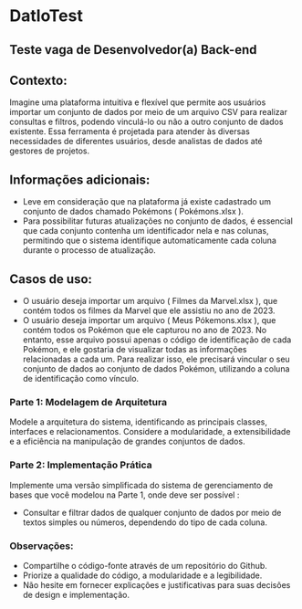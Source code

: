 # DatloTest
## Teste vaga de Desenvolvedor(a) Back-end

## Contexto:
Imagine uma plataforma intuitiva e flexível que permite aos usuários importar um conjunto
de dados por meio de um arquivo CSV para realizar consultas e filtros, podendo vinculá-lo
ou não a outro conjunto de dados existente. Essa ferramenta é projetada para atender às
diversas necessidades de diferentes usuários, desde analistas de dados até gestores de
projetos.

## Informações adicionais:
- Leve em consideração que na plataforma já existe cadastrado um conjunto de dados
chamado Pokémons ( Pokémons.xlsx ).
- Para possibilitar futuras atualizações no conjunto de dados, é essencial que cada
conjunto contenha um identificador nela e nas colunas, permitindo que o sistema
identifique automaticamente cada coluna durante o processo de atualização.

## Casos de uso:
- O usuário deseja importar um arquivo ( Filmes da Marvel.xlsx ), que contém todos
os filmes da Marvel que ele assistiu no ano de 2023.
- O usuário deseja importar um arquivo ( Meus Pókemons.xlsx ), que contém todos
os Pokémon que ele capturou no ano de 2023. No entanto, esse arquivo possui
apenas o código de identificação de cada Pokémon, e ele gostaria de visualizar
todas as informações relacionadas a cada um. Para realizar isso, ele precisará
vincular o seu conjunto de dados ao conjunto de dados Pokémon, utilizando a
coluna de identificação como vínculo.

### Parte 1: Modelagem de Arquitetura
Modele a arquitetura do sistema, identificando as principais classes, interfaces e
relacionamentos. Considere a modularidade, a extensibilidade e a eficiência na
manipulação de grandes conjuntos de dados.

### Parte 2: Implementação Prática
Implemente uma versão simplificada do sistema de gerenciamento de bases que você
modelou na Parte 1, onde deve ser possível :
- Consultar e filtrar dados de qualquer conjunto de dados por meio de textos simples
ou números, dependendo do tipo de cada coluna.

### Observações:
- Compartilhe o código-fonte através de um repositório do Github.
- Priorize a qualidade do código, a modularidade e a legibilidade.
- Não hesite em fornecer explicações e justificativas para suas decisões de design e
implementação.